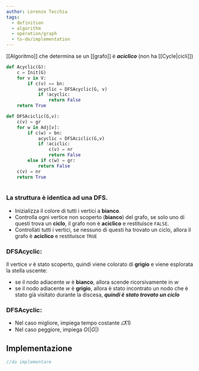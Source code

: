```yaml
---
author: Lorenzo Tecchia
tags:
  - definition
  - algorithm
  - operation/graph
  - to-do/implementation
---
```

[[Algoritmo]] che determina se un [[grafo]] è ***aciclico*** (non ha [[Cycle|cicli]])
	
```python
def Acyclic(G):
	c = Init(G)
	for v in V:
		if c(v) == bn:
			acyclic = DFSAcyclic(G, v)
			if !acyclic:
				return False
	return True
```

```python
def DFSAciclic(G,v):
	c(v) = gr
	for w in Adj[v]:
		if c(w) = bn:
			acyclic = DFSAciclic(G,v)
			if !aciclic:
				c(v) = nr
				return False
		else if c(w) = gr:
			return False
	c(v) = nr
	return True				
			
```
### La struttura è identica ad una $\textbf{DFS}$.
- Inizializza il colore di tutti i vertici a **bianco**.  
- Controlla ogni vertice non scoperto (**bianco**) del grafo, se solo uno di questi trova un **ciclo**, il grafo non è **aciclico** e restituisce `FALSE`.
- Controllati tutti i vertici, se nessuno di questi ha trovato un ciclo, allora il grafo è **aciclico** e restituisce `TRUE`
### $\textbf{DFSAcyclic}$:  
Il vertice $v$ è stato scoperto, quindi viene colorato di **grigio** e viene esplorata la stella uscente:
- se il nodo adiacente $w$ è **bianco**, allora scende ricorsivamente in $w$  
- se il nodo adiacente $w$ è **grigio**, allora è stato incontrato un nodo che è stato già visitato durante la discesa, ***quindi è stato trovato un ciclo***
### $\textbf{DFSAcyclic}$:
- Nel caso migliore, impiega tempo costante $\varOmega(1)$ 
- Nel caso peggiore, impiega $O(|G|)$

## Implementazione
```C
//da implementare
```